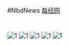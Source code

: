 #NbdNews
[每经网](http://nbd.com.cn/ "每经网")
#
![1](https://github.com/892768447/NbdNews/blob/master/Screenshot/1.jpg)
![1](https://github.com/892768447/NbdNews/blob/master/Screenshot/2.jpg)
![1](https://github.com/892768447/NbdNews/blob/master/Screenshot/3.jpg)
![1](https://github.com/892768447/NbdNews/blob/master/Screenshot/4.jpg)
![1](https://github.com/892768447/NbdNews/blob/master/Screenshot/5.jpg)